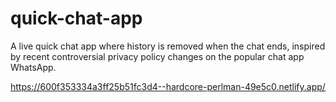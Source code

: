 # quick-chat-app
A live quick chat app where history is removed when the chat ends, inspired by recent controversial privacy policy changes on the popular chat app WhatsApp.

https://600f353334a3ff25b51fc3d4--hardcore-perlman-49e5c0.netlify.app/
